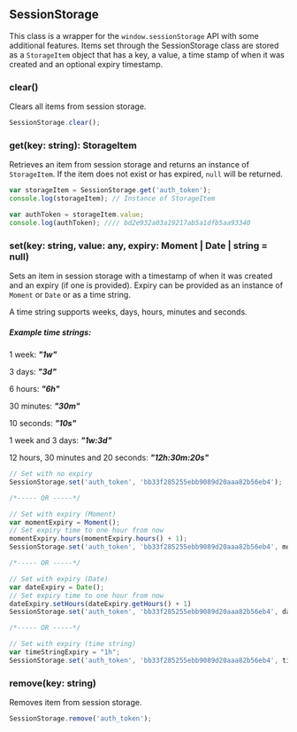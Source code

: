 
  
## SessionStorage

This class is a wrapper for the `window.sessionStorage` API with some additional features. Items set through the SessionStorage class are stored as a `StorageItem` object that has a key, a value, a time stamp of when it was created and an optional expiry timestamp. 

### clear()

Clears all items from session storage.

```javascript
SessionStorage.clear();
```

### get(key: string): StorageItem
Retrieves an item from session storage and returns an instance of `StorageItem`. If the item does not exist or has expired, `null` will be returned.

```javascript
var storageItem = SessionStorage.get('auth_token');
console.log(storageItem); // Instance of StorageItem

var authToken = storageItem.value;
console.log(authToken); //// bd2e932a03a19217ab5a1dfb5aa93340
```

### set(key: string, value: any, expiry: Moment | Date | string = null)

Sets an item in session storage with a timestamp of when it was created and an expiry (if one is provided). Expiry can be provided as an instance of `Moment` or `Date` or as a time string.

A time string supports weeks, days, hours, minutes and seconds. 

##### Example time strings:

1 week: ***"1w"***

3 days:   ***"3d"***

6 hours:   ***"6h"***

30 minutes:   ***"30m"***

10 seconds:   ***"10s"***

1 week and 3 days: ***"1w:3d"***

12 hours, 30 minutes and 20 seconds: ***"12h:30m:20s"***

```javascript
// Set with no expiry
SessionStorage.set('auth_token', 'bb33f285255ebb9089d20aaa82b56eb4');

/*----- OR -----*/

// Set with expiry (Moment)
var momentExpiry = Moment();
// Set expiry time to one hour from now
momentExpiry.hours(momentExpiry.hours() + 1);
SessionStorage.set('auth_token', 'bb33f285255ebb9089d20aaa82b56eb4', momentExpiry);

/*----- OR -----*/

// Set with expiry (Date)
var dateExpiry = Date();
// Set expiry time to one hour from now
dateExpiry.setHours(dateExpiry.getHours() + 1)
SessionStorage.set('auth_token', 'bb33f285255ebb9089d20aaa82b56eb4', dateExpiry);

/*----- OR -----*/

// Set with expiry (time string)
var timeStringExpiry = "1h";
SessionStorage.set('auth_token', 'bb33f285255ebb9089d20aaa82b56eb4', timeStringExpiry);
```

### remove(key: string)

Removes item from session storage.

```javascript
SessionStorage.remove('auth_token');
```